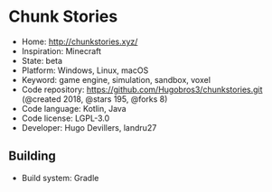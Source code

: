 # Chunk Stories

- Home: http://chunkstories.xyz/
- Inspiration: Minecraft
- State: beta
- Platform: Windows, Linux, macOS
- Keyword: game engine, simulation, sandbox, voxel
- Code repository: https://github.com/Hugobros3/chunkstories.git (@created 2018, @stars 195, @forks 8)
- Code language: Kotlin, Java
- Code license: LGPL-3.0
- Developer: Hugo Devillers, landru27

## Building

- Build system: Gradle
